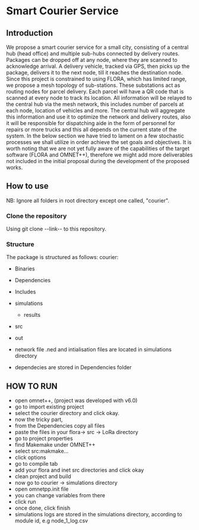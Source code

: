 # Smart Courier Service
## Introduction
We propose a smart courier service for a small city, consisting of a central hub (head office) and
multiple sub-hubs connected by delivery routes. Packages can be dropped off at any node, where
they are scanned to acknowledge arrival. A delivery vehicle, tracked via GPS, then picks up
the package, delivers it to the next node, till it reaches the destination node. Since this project is
constrained to using FLORA, which has limited range, we propose a mesh topology of sub-stations.
These substations act as routing nodes for parcel delivery. Each parcel will have a QR code that
is scanned at every node to track its location. All information will be relayed to the central hub
via the mesh network, this includes number of parcels at each node, location of vehicles and more.
The central hub will aggregate this information and use it to optimize the network and delivery
routes, also it will be responsible for dispatching aide in the form of personnel for repairs or more
trucks and this all depends on the current state of the system.
In the below section we have tried to lament on a few stochastic processes we shall utilize in
order achieve the set goals and objectives. It is worth noting that we are not yet fully aware of
the capabilities of the target software (FLORA and OMNET++), therefore we might add more
deliverables not included in the initial proposal during the development of the proposed works.

##  How to use
NB: Ignore all folders in root directory except one called, "courier".

### Clone the repository
Using git clone --link-- to this repository.

###  Structure
The package is structured as follows:
courier:
- Binaries
- Dependencies
- Includes
- simulations
  - results
- src
- out

- network file .ned and intialisation files are located in simulations directory
- dependecies are stored in Dependencies folder

## HOW TO RUN
-  open omnet++, (project was developed with v6.0)
-  go to import existing project
-  select the courier directory and click okay.
-  now the tricky part,
-  from the Dependencies copy all files
-  paste the files in your flora-> src -> LoRa directory
-  go to project properties
-  find Makemake under OMNET++
-  select src:makmake...
-  click options
-  go to compile tab
-  add your flora and inet src directories and click okay
-  clean project and build
-  now go to courier -> simulations directory
-  open omnetpp.init file
-  you can change variables from there
-  click run
-  once done, click finish
-  simulations logs are stored in the simulations directory, according to module id, e.g node_1_log.csv
        
